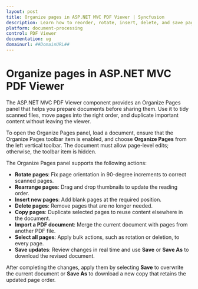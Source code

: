 ```yaml
---
layout: post
title: Organize pages in ASP.NET MVC PDF Viewer | Syncfusion
description: Learn how to reorder, rotate, insert, delete, and save pages with the Syncfusion ASP.NET MVC PDF Viewer component.
platform: document-processing
control: PDF Viewer
documentation: ug
domainurl: ##DomainURL##
---
```


# Organize pages in ASP.NET MVC PDF Viewer

The ASP.NET MVC PDF Viewer component provides an Organize Pages panel that helps you prepare documents before sharing them. Use it to tidy scanned files, move pages into the right order, and duplicate important content without leaving the viewer.

To open the Organize Pages panel, load a document, ensure that the Organize Pages toolbar item is enabled, and choose **Organize Pages** from the left vertical toolbar. The document must allow page-level edits; otherwise, the toolbar item is hidden.

The Organize Pages panel supports the following actions:

* **Rotate pages**: Fix page orientation in 90-degree increments to correct scanned pages.
* **Rearrange pages**: Drag and drop thumbnails to update the reading order.
* **Insert new pages**: Add blank pages at the required position.
* **Delete pages**: Remove pages that are no longer needed.
* **Copy pages**: Duplicate selected pages to reuse content elsewhere in the document.
* **Import a PDF document**: Merge the current document with pages from another PDF file.
* **Select all pages**: Apply bulk actions, such as rotation or deletion, to every page.
* **Save updates**: Review changes in real time and use **Save** or **Save As** to download the revised document.

After completing the changes, apply them by selecting **Save** to overwrite the current document or **Save As** to download a new copy that retains the updated page order.
